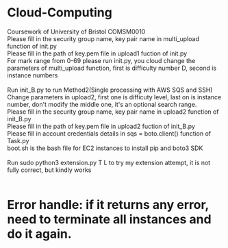 # Cloud-Computing
Coursework of University of Bristol COMSM0010 <br>
Please fill in the security group name, key pair name in multi_upload function of init.py <br>
Please fill in the path of key.pem file in upload1 fuction of init.py <br>
For mark range from 0-69 please run init.py, you cloud change the parameters of multi_upload function, first is difficulty number D, second is instance numbers <br>
<br>
Run init_B.py to run Method2(Single processing with AWS SQS and SSH) <br>
Change parameters in upload2, first one is difficuty level, last on is instance number, don't modify the middle one, it's an optional search range.<br>
Please fill in the security group name, key pair name in upload2 function of init_B.py <br>
Please fill in the path of key.pem file in upload2 fuction of init_B.py <br>
Please fill in account credentials details in sqs = boto.client() function of Task.py <br>
boot.sh is the bash file for EC2 instances to install pip and boto3 SDK <br>
<br>
Run sudo python3 extension.py T L to try my extension attempt, it is not fully correct, but kindly works<br>
<br>
# Error handle: if it returns any error, need to terminate all instances and do it again. 
